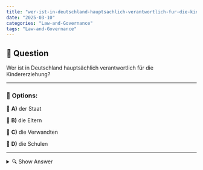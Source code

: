 ```yaml
---
title: "wer-ist-in-deutschland-hauptsachlich-verantwortlich-fur-die-kindererziehung"
date: "2025-03-10"
categories: "Law-and-Governance"
tags: "Law-and-Governance"
---
```


## 📌 **Question**

Wer ist in Deutschland hauptsächlich verantwortlich für die Kindererziehung?



---

### 📝 **Options:**

🔘 **A)** der Staat

🔘 **B)** die Eltern

🔘 **C)** die Verwandten

🔘 **D)** die Schulen

---

<details>
  <summary>🔍 Show Answer</summary>

  <p>
💡  <b>Correct Answer:</b>  b
  </p>
  <p>
    📖<b>Explanation:</b>
    In Deutschland spielt die Erziehung von Kindern eine zentrale Rolle und wird von verschiedenen Akteuren unterstützt. Traditionell sind vor allem die Eltern für die Betreuung und Wertevermittlung ihrer Kinder verantwortlich. Der Staat bietet rechtliche Rahmenbedingungen, finanzielle Unterstützung und Bildungsangebote durch Schulen. Verwandte können zusätzlich eine unterstützende Rolle übernehmen. Schulen tragen zur sozialen und akademischen Entwicklung bei. Die Frage zielt darauf ab, zu bestimmen, welcher dieser Akteure die Hauptverantwortung für die Kindererziehung in Deutschland trägt.
  </p>
</details>

